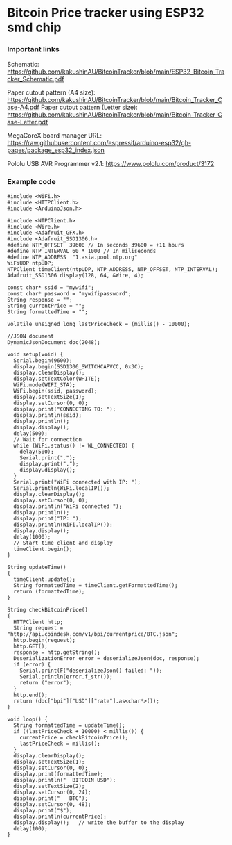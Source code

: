 # Bitcoin Price tracker using ESP32 smd chip

### Important links

Schematic: https://github.com/kakushinAU/BitcoinTracker/blob/main/ESP32_Bitcoin_Tracker_Schematic.pdf

Paper cutout pattern (A4 size): https://github.com/kakushinAU/BitcoinTracker/blob/main/Bitcoin_Tracker_Case-A4.pdf
Paper cutout pattern (Letter size): https://github.com/kakushinAU/BitcoinTracker/blob/main/Bitcoin_Tracker_Case-Letter.pdf

MegaCoreX board manager URL: https://raw.githubusercontent.com/espressif/arduino-esp32/gh-pages/package_esp32_index.json

Pololu USB AVR Programmer v2.1: https://www.pololu.com/product/3172

### Example code

```
#include <WiFi.h>
#include <HTTPClient.h>
#include <ArduinoJson.h>

#include <NTPClient.h>
#include <Wire.h>
#include <Adafruit_GFX.h>
#include <Adafruit_SSD1306.h>
#define NTP_OFFSET  39600 // In seconds 39600 = +11 hours
#define NTP_INTERVAL 60 * 1000 // In miliseconds
#define NTP_ADDRESS  "1.asia.pool.ntp.org"
WiFiUDP ntpUDP;
NTPClient timeClient(ntpUDP, NTP_ADDRESS, NTP_OFFSET, NTP_INTERVAL);
Adafruit_SSD1306 display(128, 64, &Wire, 4);

const char* ssid = "mywifi";
const char* password = "mywifipassword";
String response = "";
String currentPrice = "";
String formattedTime = "";

volatile unsigned long lastPriceCheck = (millis() - 10000);

//JSON document
DynamicJsonDocument doc(2048);

void setup(void) {
  Serial.begin(9600);
  display.begin(SSD1306_SWITCHCAPVCC, 0x3C);
  display.clearDisplay();
  display.setTextColor(WHITE);
  WiFi.mode(WIFI_STA);
  WiFi.begin(ssid, password);
  display.setTextSize(1);
  display.setCursor(0, 0);
  display.print("CONNECTING TO: ");
  display.println(ssid);
  display.println();
  display.display();
  delay(500);
  // Wait for connection
  while (WiFi.status() != WL_CONNECTED) {
    delay(500);
    Serial.print(".");
    display.print(".");
    display.display();
  }
  Serial.print("WiFi connected with IP: ");
  Serial.println(WiFi.localIP());
  display.clearDisplay();
  display.setCursor(0, 0);
  display.println("WiFi connected ");
  display.println();
  display.print("IP: ");
  display.println(WiFi.localIP());
  display.display();
  delay(1000);
  // Start time client and display
  timeClient.begin();
}

String updateTime()
{
  timeClient.update();
  String formattedTime = timeClient.getFormattedTime();
  return (formattedTime);
}

String checkBitcoinPrice()
{
  HTTPClient http;
  String request = "http://api.coindesk.com/v1/bpi/currentprice/BTC.json";
  http.begin(request);
  http.GET();
  response = http.getString();
  DeserializationError error = deserializeJson(doc, response);
  if (error) {
    Serial.print(F("deserializeJson() failed: "));
    Serial.println(error.f_str());
    return ("error");
  }
  http.end();
  return (doc["bpi"]["USD"]["rate"].as<char*>());
}

void loop() {
  String formattedTime = updateTime();
  if ((lastPriceCheck + 10000) < millis()) {
    currentPrice = checkBitcoinPrice();
    lastPriceCheck = millis();
  }
  display.clearDisplay();
  display.setTextSize(1);
  display.setCursor(0, 0);
  display.print(formattedTime);
  display.println("  BITCOIN USD");
  display.setTextSize(2);
  display.setCursor(0, 24);
  display.print("   BTC");
  display.setCursor(0, 48);
  display.print("$");
  display.println(currentPrice);
  display.display();   // write the buffer to the display
  delay(100);
}

```
